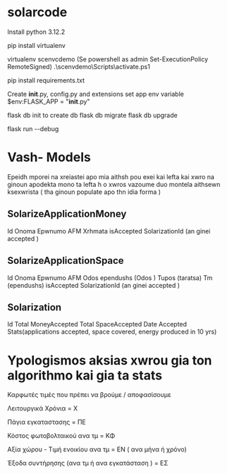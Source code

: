 # solarcode

Install python 3.12.2

pip install virtualenv

virtualenv scenvcdemo
(Se powershell as admin Set-ExecutionPolicy RemoteSigned)
.\scenvdemo\Scripts\activate.ps1

pip install requirements.txt

Create __init__.py, config.py and extensions
set app env variable $env:FLASK_APP = "__init__.py"

flask db init to create db
flask db migrate
flask db upgrade

flask run --debug


# Vash- Models 

Epeidh mporei na xreiastei apo mia aithsh pou exei kai lefta kai xwro na ginoun apodekta mono ta lefta h o xwros 
vazoume duo montela aithsewn ksexwrista ( tha ginoun populate apo thn idia forma ) 

## SolarizeApplicationMoney
Id
Onoma 
Epwnumo
AFM
Xrhmata
isAccepted 
SolarizationId (an ginei accepted )

## SolarizeApplicationSpace
Id
Onoma 
Epwnumo
AFM
Odos ependushs (Odos )
Tupos (taratsa)
Tm (ependushs)
isAccepted 
SolarizationId (an ginei accepted )


## Solarization
Id
Total MoneyAccepted
Total SpaceAccepted
Date Accepted
Stats(applications accepted, space covered, energy produced in 10 yrs)




# Ypologismos aksias xwrou gia ton algorithmo kai gia ta stats

Καρφωτές τιμές που πρέπει να βρούμε / αποφασίσουμε

Λειτουργικά Χρόνια = Χ

Πάγια εγκαταστασης = ΠΕ

Κόστος φωτοβολταικού ανα τμ = ΚΦ

Αξία χώρου - Τιμή ενοικίου ανα τμ = ΕΝ ( ανα μήνα ή χρόνο)

Έξοδα συντήρησης (ανα τμ ή ανα εγκατάσταση ) = ΕΣ 











